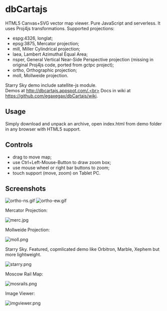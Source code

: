 dbCartajs
===========

HTML5 Canvas+SVG vector map viewer. Pure JavaScript and serverless.
It uses Proj4js transformations. Supported projections:

 * espg:4326, longlat;
 * epsg:3875, Mercator projection;
 * mill, Miller Cylindrical projection;
 * laea, Lambert Azimuthal Equal Area;
 * nsper, General Vertical Near-Side Perspective projection (missing in original Proj4js code, ported from gctpc project);
 * ortho, Orthographic projection;
 * moll, Mollweide projection.

Starry Sky demo include satellite-js module.<br>
Demos at http://dbcartajs.appspot.com/.<br>
Docs in wiki at https://github.com/egaxegax/dbCartajs/wiki.

## Usage

Simply download and unpack an archive, open index.html from demo folder in any browser with HTML5 support.

## Controls

 * drag to move map;
 * use Ctrl+Left-Mouse-Button to draw zoom box;
 * use mouse wheel or right bar buttons to zoom;
 * touch support (move, zoom) on Tablet PC.

##  Screenshots

![ortho-ns.gif]( http://img-fotki.yandex.ru/get/9066/136640652.0/0_bf3ee_cde97104_orig)
![ortho-ew.gif]( http://img-fotki.yandex.ru/get/9167/136640652.0/0_bf3ed_d4a4a2c3_orig)

Mercator Projection:

![merc.jpg](https://img-fotki.yandex.ru/get/5624/136640652.1/0_12331d_b190b78a_orig )

Mollweide Projection:

![moll.png](http://img-fotki.yandex.ru/get/9065/136640652.1/0_e6dd4_24ef9d71_orig )

Starry Sky. Featured, copmlicated demo like Orbitron, Marble, Xephem but more lightweight.

![starry.png](http://img-fotki.yandex.ru/get/9802/136640652.0/0_df04b_fbe77af7_XL.png )

Moscow Rail Map:

![mosrails.png](http://habrastorage.org/files/5aa/e52/1b3/5aae521b3a02452d8ab24e25ac7c1c4d.png )

Image Viewer:

![imgviewer.png](https://img-fotki.yandex.ru/get/9064/136640652.1/0_12331c_48691622_orig )
